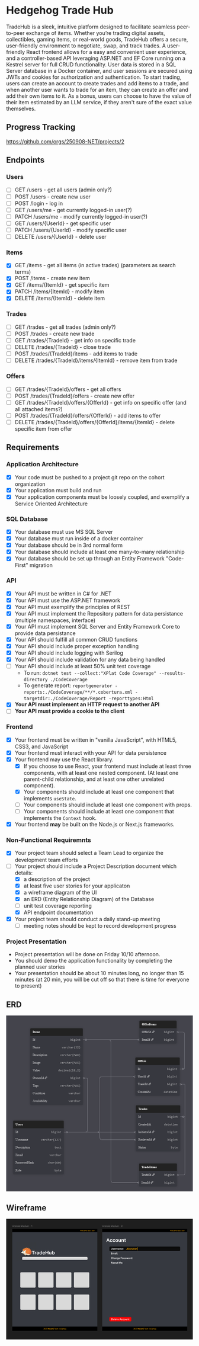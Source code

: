 # Hedgehog Trade Hub

TradeHub is a sleek, intuitive platform designed to facilitate seamless peer-to-peer exchange of items. Whether you’re trading digital assets, collectibles, gaming items, or real-world goods, TradeHub offers a secure, user-friendly environment to negotiate, swap, and track trades. A user-friendly React frontend allows for a easy and convenient user experience, and a controller-based API leveraging ASP.NET and EF Core running on a Kestrel server for full CRUD functionality. User data is stored in a SQL Server database in a Docker container, and user sessions are secured using JWTs and cookies for authorization and authentication. To start trading, users can create an account to create trades and add items to a trade, and when another user wants to trade for an item, they can create an offer and add their own items to it. As a bonus, users can choose to have the value of their item estimated by an LLM service, if they aren't sure of the exact value themselves.

## Progress Tracking

https://github.com/orgs/250908-NET/projects/2

## Endpoints

### Users

- [ ] GET /users - get all users (admin only?)
- [ ] POST /users - create new user
- [ ] POST /login - log in
- [ ] GET /users/me - get currently logged-in user(?)
- [ ] PATCH /users/me - modify currently logged-in user(?)
- [ ] GET /users/{UserId} - get specific user
- [ ] PATCH /users/{UserId} - modify specific user
- [ ] DELETE /users/{UserId} - delete user

### Items

- [X] GET /items - get all items (in active trades) (parameters as search terms)
- [X] POST /items - create new item
- [X] GET /items/{ItemId} - get specific item
- [X] PATCH /items/{ItemId} - modify item
- [X] DELETE /items/{ItemId} - delete item

### Trades

- [ ] GET /trades - get all trades (admin only?)
- [ ] POST /trades - create new trade
- [ ] GET /trades/{TradeId} - get info on specific trade
- [ ] DELETE /trades/{TradeId} - close trade
- [ ] POST /trades/{TradeId}/items - add items to trade
- [ ] DELETE /trades/{TradeId}/items/{ItemId} - remove item from trade

### Offers

- [ ] GET /trades/{TradeId}/offers - get all offers
- [ ] POST /trades/{TradeId}/offers - create new offer
- [ ] GET /trades/{TradeId}/offers/{OfferId} - get info on specific offer (and all attached items?)
- [ ] POST /trades/{TradeId}/offers/{OfferId} - add items to offer
- [ ] DELETE /trades/{TradeId}/offers/{OfferId}/items/{ItemId} - delete specific item from offer

## Requirements

### Application Architecture

- [X] Your code must be pushed to a project git repo on the cohort organization
- [X] Your application must build and run
- [X] Your application components must be loosely coupled, and exemplify a Service Oriented Architecture

### SQL Database

- [X] Your database must use MS SQL Server
- [X] Your database must run inside of a docker container
- [X] Your database should be in 3rd normal form
- [X] Your database should include at least one many-to-many relationship
- [X] Your database should be set up through an Entity Framework "Code-First" migration

### API

- [X] Your API must be written in C# for .NET
- [X] Your API must use the ASP.NET framework
- [X] Your API must exemplify the principles of REST
- [X] Your API must implement the Repository pattern for data persistance (multiple namespaces, interface)
- [X] Your API must implement SQL Server and Entity Framework Core to provide data persistance
- [X] Your API should fulfill all common CRUD functions
- [X] Your API should include proper exception handling
- [X] Your API should include logging with Serilog
- [X] Your API should include validation for any data being handled
- [ ] Your API should include at least 50% unit test coverage
  - To run: `dotnet test --collect:"XPlat Code Coverage" --results-directory ./CodeCoverage`
  - To generate report: `reportgenerator -reports:./CodeCoverage/**/*.cobertura.xml -targetdir:./CodeCoverage/Report -reporttypes:Html`
- [X] **Your API must implement an HTTP request to another API**
- [ ] **Your API must provide a cookie to the client**

### Frontend

- [X] Your frontend must be written in "vanilla JavaScript", with HTML5, CSS3, and JavaScript
- [X] Your frontend must interact with your API for data persistence
- [X] Your frontend may use the React library.
    - [X] If you choose to use React, your frontend must include at least three components, with at least one nested component. (At least one parent-child relationship, and at least one other unrelated component).
    - [X] Your components should include at least one component that implements `useState`.
    - [ ] Your components should include at least one component with props.
    - [ ] Your components should include at least one component that implements the `Context` hook.
- [X] Your frontend __may__ be built on the Node.js or Next.js frameworks.

### Non-Functional Requiremnts

- [X] Your project team should select a Team Lead to organize the development team efforts
- [ ] Your project should include a Project Description document which details:
    - [X] a description of the project
    - [X] at least five user stories for your applicaton
    - [X] a wireframe diagram of the UI
    - [X] an ERD (Entity Relationship Diagram) of the Database
    - [ ] unit test coverage reporting
    - [X] API endpoint documentation
- [X] Your project team should conduct a daily stand-up meeting
    - [ ] meeting notes should be kept to record development progress

### Project Presentation

- Project presentation will be done on Friday 10/10 afternoon.
- You should demo the application functionality by completing the planned user stories
- Your presentation should be about 10 minutes long, no longer than 15 minutes (at 20 min, you will be cut off so that there is time for everyone to present)

## ERD

![ERD](erdmk2.png)

## Wireframe

![Wireframe](wireframemk1.png)
